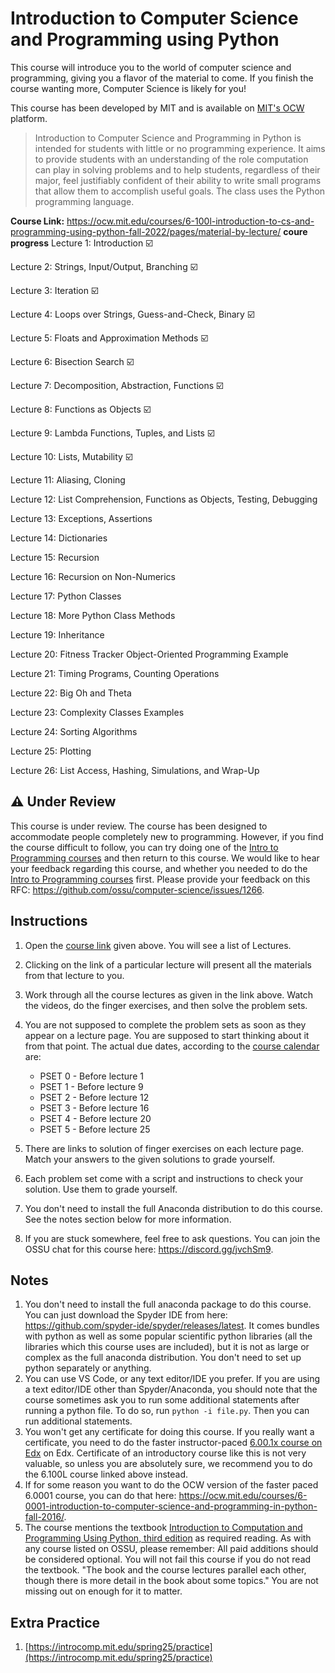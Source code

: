 # Introduction to Computer Science and Programming using Python

This course will introduce you to the world of computer science and programming, giving you a flavor of the material to come. If you finish the course wanting more, Computer Science is likely for you!

This course has been developed by MIT and is available on [MIT's OCW](https://ocw.mit.edu) platform.

> Introduction to Computer Science and Programming in Python is intended for students with little or no programming experience. It aims to provide students with an understanding of the role computation can play in solving problems and to help students, regardless of their major, feel justifiably confident of their ability to write small programs that allow them to accomplish useful goals. The class uses the Python programming language.

**Course Link:** <https://ocw.mit.edu/courses/6-100l-introduction-to-cs-and-programming-using-python-fall-2022/pages/material-by-lecture/>
**coure progress**
Lecture 1: Introduction ☑️

Lecture 2: Strings, Input/Output, Branching ☑️

Lecture 3: Iteration ☑️

Lecture 4: Loops over Strings, Guess-and-Check, Binary ☑️

Lecture 5: Floats and Approximation Methods ☑️

Lecture 6: Bisection Search ☑️

Lecture 7: Decomposition, Abstraction, Functions ☑️

Lecture 8: Functions as Objects ☑️

Lecture 9: Lambda Functions, Tuples, and Lists ☑️

Lecture 10: Lists, Mutability ☑️

Lecture 11: Aliasing, Cloning

Lecture 12: List Comprehension, Functions as Objects, Testing, Debugging

Lecture 13: Exceptions, Assertions

Lecture 14: Dictionaries

Lecture 15: Recursion

Lecture 16: Recursion on Non-Numerics

Lecture 17: Python Classes

Lecture 18: More Python Class Methods

Lecture 19: Inheritance

Lecture 20: Fitness Tracker Object-Oriented Programming Example

Lecture 21: Timing Programs, Counting Operations

Lecture 22: Big Oh and Theta

Lecture 23: Complexity Classes Examples

Lecture 24: Sorting Algorithms

Lecture 25: Plotting

Lecture 26: List Access, Hashing, Simulations, and Wrap-Up
## ⚠️ Under Review

This course is under review. The course has been designed to accommodate people completely new to programming. However, if you find the course difficult to follow, you can try doing one of the [Intro to Programming courses](../intro-programming/README.md) and then return to this course. We would like to hear your feedback regarding this course, and whether you needed to do the [Intro to Programming courses](../intro-programming/README.md) first. Please provide your feedback on this RFC: <https://github.com/ossu/computer-science/issues/1266>.

## Instructions

1. Open the [course link](https://ocw.mit.edu/courses/6-100l-introduction-to-cs-and-programming-using-python-fall-2022/pages/material-by-lecture/) given above. You will see a list of Lectures.
2. Clicking on the link of a particular lecture will present all the materials from that lecture to you.
3. Work through all the course lectures as given in the link above. Watch the videos, do the finger exercises, and then solve the problem sets.
4. You are not supposed to complete the problem sets as soon as they appear on a lecture page. You are supposed to start thinking about it from that point. The actual due dates, according to the [course calendar](https://ocw.mit.edu/courses/6-100l-introduction-to-cs-and-programming-using-python-fall-2022/pages/calendar/) are:

   - PSET 0 - Before lecture 1
   - PSET 1 - Before lecture 9
   - PSET 2 - Before lecture 12
   - PSET 3 - Before lecture 16
   - PSET 4 - Before lecture 20
   - PSET 5 - Before lecture 25

6. There are links to solution of finger exercises on each lecture page. Match your answers to the given solutions to grade yourself.
7. Each problem set come with a script and instructions to check your solution. Use them to grade yourself.
8. You don't need to install the full Anaconda distribution to do this course. See the notes section below for more information.
9. If you are stuck somewhere, feel free to ask questions. You can join the OSSU chat for this course here: <https://discord.gg/jvchSm9>.

## Notes

1. You don't need to install the full anaconda package to do this course. You can just download the Spyder IDE from here: <https://github.com/spyder-ide/spyder/releases/latest>. It comes bundles with python as well as some popular scientific python libraries (all the libraries which this course uses are included), but it is not as large or complex as the full anaconda distribution. You don't need to set up python separately or anything.
2. You can use VS Code, or any text editor/IDE you prefer. If you are using a text editor/IDE other than Spyder/Anaconda, you should note that the course sometimes ask you to run some additional statements after running a python file. To do so, run `python -i file.py`. Then you can run additional statements. 
3. You won't get any certificate for doing this course. If you really want a certificate, you need to do the faster instructor-paced [6.00.1x course on Edx](https://www.edx.org/course/introduction-to-computer-science-and-programming-7) on Edx. Certificate of an introductory course like this is not very valuable, so unless you are absolutely sure, we recommend you to do the 6.100L course linked above instead.
4. If for some reason you want to do the OCW version of the faster paced 6.0001 course, you can do that here: <https://ocw.mit.edu/courses/6-0001-introduction-to-computer-science-and-programming-in-python-fall-2016/>.
5. The course mentions the textbook [Introduction to Computation and Programming Using Python, third edition](https://mitpress.mit.edu/9780262542364/introduction-to-computation-and-programming-using-python/) as required reading. As with any course listed on OSSU, please remember: All paid additions should be considered optional. You will not fail this course if you do not read the textbook. "The book and the course lectures parallel each other, though there is more detail in the book about some topics." You are not missing out on enough for it to matter.

## Extra Practice

1. [https://introcomp.mit.edu/spring25/practice](https://introcomp.mit.edu/spring25/practice)
